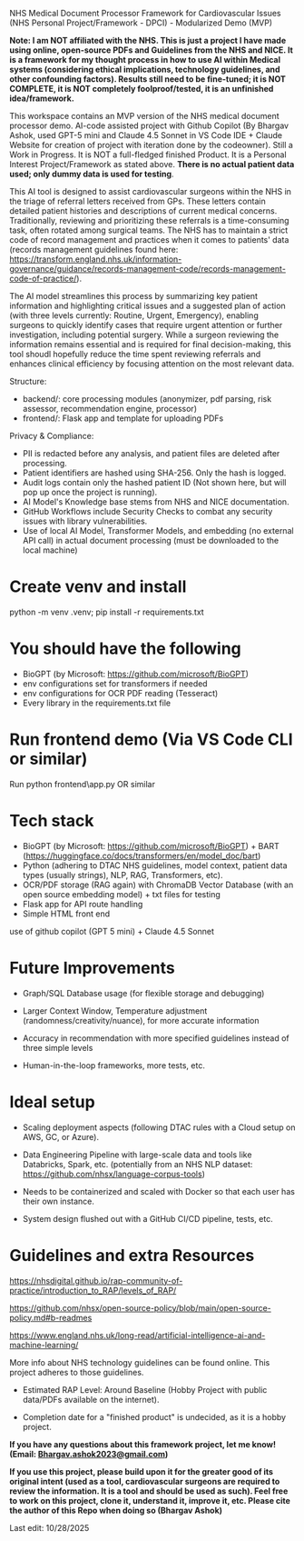 NHS Medical Document Processor Framework for Cardiovascular Issues (NHS Personal Project/Framework  - DPCI) - Modularized Demo (MVP) 

**Note: I am NOT affiliated with the NHS. This is just a project I have made using online, open-source PDFs and Guidelines from the NHS and NICE. It is a framework for my thought process in how to use AI within Medical systems (considering ethical implications, technology guidelines, and other confounding factors). Results still need to be fine-tuned; it is NOT COMPLETE, it is NOT completely foolproof/tested, it is an unfinished idea/framework.**

This workspace contains an MVP version of the NHS medical document processor demo. AI-code assisted project with Github Copilot (By Bhargav Ashok, used GPT-5 mini and Claude 4.5 Sonnet in VS Code IDE + Claude Website for creation of project with iteration done by the codeowner). Still a Work in Progress. It is NOT a full-fledged finished Product. It is a Personal Interest Project/Framework as stated above. **There is no actual patient data used; only dummy data is used for testing**.


This AI tool is designed to assist cardiovascular surgeons within the NHS in the triage of referral letters received from GPs. These letters contain detailed patient histories and descriptions of current medical concerns. Traditionally, reviewing and prioritizing these referrals is a time-consuming task, often rotated among surgical teams. The NHS has to maintain a strict code of record management and practices when it comes to patients' data (records management guidelines found here: https://transform.england.nhs.uk/information-governance/guidance/records-management-code/records-management-code-of-practice/).

The AI model streamlines this process by summarizing key patient information and highlighting critical issues and a suggested plan of action (with three levels currently: Routine, Urgent, Emergency), enabling surgeons to quickly identify cases that require urgent attention or further investigation, including potential surgery. While a surgeon reviewing the information remains essential and is required for final decision-making, this tool shoudl hopefully reduce the time spent reviewing referrals and enhances clinical efficiency by focusing attention on the most relevant data.

Structure:
- backend/: core processing modules (anonymizer, pdf parsing, risk assessor, recommendation engine, processor)
- frontend/: Flask app and template for uploading PDFs

Privacy & Compliance:
- PII is redacted before any analysis, and patient files are deleted after processing.
- Patient identifiers are hashed using SHA-256. Only the hash is logged.
- Audit logs contain only the hashed patient ID (Not shown here, but will pop up once the project is running).
- AI Model's Knowledge base stems from NHS and NICE documentation.
- GitHub Workflows include Security Checks to combat any security issues with library vulnerabilities.
- Use of local AI Model, Transformer Models, and embedding (no external API call) in actual document processing (must be downloaded to the local machine)

# Create venv and install
python -m venv .venv; pip install -r requirements.txt

# You should have the following 

- BioGPT (by Microsoft: https://github.com/microsoft/BioGPT)
- env configurations set for transformers if needed
- env configurations for OCR PDF reading (Tesseract)
- Every library in the requirements.txt file

# Run frontend demo (Via VS Code CLI or similar)
Run python frontend\app.py OR similar 


# Tech stack

- BioGPT (by Microsoft: https://github.com/microsoft/BioGPT) + BART (https://huggingface.co/docs/transformers/en/model_doc/bart)
- Python (adhering to DTAC NHS guidelines, model context, patient data types (usually strings), NLP, RAG, Transformers, etc).
- OCR/PDF storage (RAG again) with ChromaDB Vector Database (with an open source embedding model) + txt files for testing
- Flask app for API route handling
- Simple HTML front end

use of github copilot (GPT 5 mini) + Claude 4.5 Sonnet

# Future Improvements

- Graph/SQL Database usage (for flexible storage and debugging)

- Larger Context Window, Temperature adjustment (randomness/creativity/nuance), for more accurate information

- Accuracy in recommendation with more specified guidelines instead of three simple levels

- Human-in-the-loop frameworks, more tests, etc.

# Ideal setup

- Scaling deployment aspects (following DTAC rules with a Cloud setup on AWS, GC, or Azure).

- Data Engineering Pipeline with large-scale data and tools like Databricks, Spark, etc. (potentially from an NHS NLP dataset: https://github.com/nhsx/language-corpus-tools)

- Needs to be containerized and scaled with Docker so that each user has their own instance. 

- System design flushed out with a GitHub CI/CD pipeline, tests, etc.


# Guidelines and extra Resources

https://nhsdigital.github.io/rap-community-of-practice/introduction_to_RAP/levels_of_RAP/

https://github.com/nhsx/open-source-policy/blob/main/open-source-policy.md#b-readmes

https://www.england.nhs.uk/long-read/artificial-intelligence-ai-and-machine-learning/

More info about NHS technology guidelines can be found online. This project adheres to those guidelines.

- Estimated RAP Level: Around Baseline (Hobby Project with public data/PDFs available on the internet).

- Completion date for a "finished product" is undecided, as it is a hobby project.


**If you have any questions about this framework project, let me know! (Email: Bhargav.ashok2023@gmail.com)**

**If you use this project, please build upon it for the greater good of its original intent (used as a tool, cardiovascular surgeons are required to review the information. It is a tool and should be used as such). Feel free to work on this project, clone it, understand it, improve it, etc. Please cite the author of this Repo when doing so (Bhargav Ashok)**

Last edit: 10/28/2025




